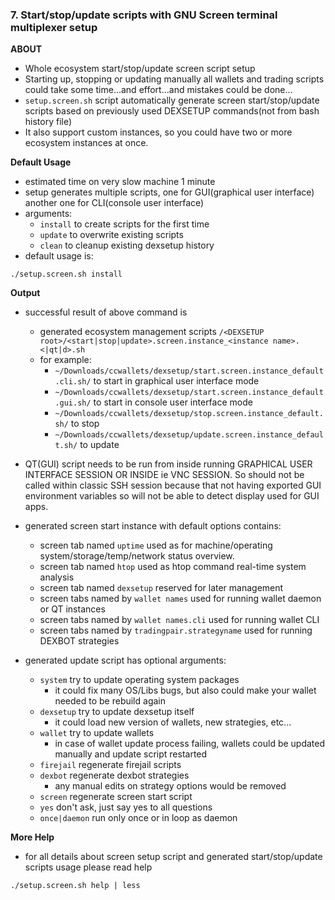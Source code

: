 ### 7. Start/stop/update scripts with GNU Screen terminal multiplexer setup

**ABOUT**
  * Whole ecosystem start/stop/update screen script setup
  * Starting up, stopping or updating manually all wallets and trading scripts could take some time...and effort...and mistakes could be done...
  * `setup.screen.sh` script automatically generate screen start/stop/update scripts based on previously used DEXSETUP commands(not from bash history file)
  * It also support custom instances, so you could have two or more ecosystem instances at once.

**Default Usage**
  * estimated time on very slow machine 1 minute
  * setup generates multiple scripts, one for GUI(graphical user interface) another one for CLI(console user interface)
  * arguments:
    * `install` to create scripts for the first time
    * `update` to overwrite existing scripts
    * `clean` to cleanup existing dexsetup history
  * default usage is:
```
./setup.screen.sh install
```

**Output**
  * successful result of above command is
    * generated ecosystem management scripts `/<DEXSETUP root>/<start|stop|update>.screen.instance_<instance name>.<|qt|d>.sh`
    * for example:
      * `~/Downloads/ccwallets/dexsetup/start.screen.instance_default.cli.sh/` to start in graphical user interface mode
      * `~/Downloads/ccwallets/dexsetup/start.screen.instance_default.gui.sh/` to start in console user interface mode
      * `~/Downloads/ccwallets/dexsetup/stop.screen.instance_default.sh/` to stop
      * `~/Downloads/ccwallets/dexsetup/update.screen.instance_default.sh/` to update
  * QT(GUI) script needs to be run from inside running GRAPHICAL USER INTERFACE SESSION OR INSIDE ie VNC SESSION. So should not be called within classic SSH session because that not having exported GUI environment variables so will not be able to detect display used for GUI apps.
  
  * generated screen start instance with default options contains:
    * screen tab named `uptime` used as for machine/operating system/storage/temp/network status overview.
    * screen tab named `htop` used as htop command real-time system analysis
    * screen tab named `dexsetup` reserved for later management
    * screen tabs named by `wallet names` used for running wallet daemon or QT instances
    * screen tabs named by `wallet names.cli` used for running wallet CLI
    * screen tabs named by `tradingpair.strategyname` used for running DEXBOT strategies
  
  * generated update script has optional arguments:
    * `system` try to update operating system packages
      * it could fix many OS/Libs bugs, but also could make your wallet needed to be rebuild again
    * `dexsetup` try to update dexsetup itself
      * it could load new version of wallets, new strategies, etc...
    * `wallet` try to update wallets
      * in case of wallet update process failing, wallets could be updated manually and update script restarted
    * `firejail` regenerate firejail scripts
    * `dexbot` regenerate dexbot strategies
       * any manual edits on strategy options would be removed
    * `screen` regenerate screen start script
    * `yes` don't ask, just say yes to all questions
    * `once|daemon` run only once or in loop as daemon
  
**More Help**
  * for all details about screen setup script and generated start/stop/update scripts usage please read help
```
./setup.screen.sh help | less
```
